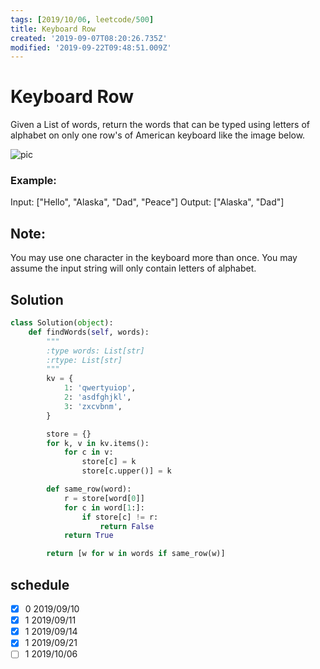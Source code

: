 ```yaml
---
tags: [2019/10/06, leetcode/500]
title: Keyboard Row
created: '2019-09-07T08:20:26.735Z'
modified: '2019-09-22T09:48:51.009Z'
---
```


# Keyboard Row

Given a List of words, return the words that can be typed using letters of alphabet on only one row's of American keyboard like the image below.


![pic](https://assets.leetcode.com/uploads/2018/10/12/keyboard.png)



### Example:

Input: ["Hello", "Alaska", "Dad", "Peace"]
Output: ["Alaska", "Dad"]


## Note:

You may use one character in the keyboard more than once.
You may assume the input string will only contain letters of alphabet.

## Solution

```python
class Solution(object):
    def findWords(self, words):
        """
        :type words: List[str]
        :rtype: List[str]
        """
        kv = {
            1: 'qwertyuiop',
            2: 'asdfghjkl',
            3: 'zxcvbnm',
        }

        store = {}
        for k, v in kv.items():
            for c in v:
                store[c] = k
                store[c.upper()] = k

        def same_row(word):
            r = store[word[0]]
            for c in word[1:]:
                if store[c] != r:
                    return False
            return True

        return [w for w in words if same_row(w)]
```

## schedule

* [x] 0 2019/09/10
* [x] 1 2019/09/11
* [x] 1 2019/09/14
* [x] 1 2019/09/21
* [ ] 1 2019/10/06
